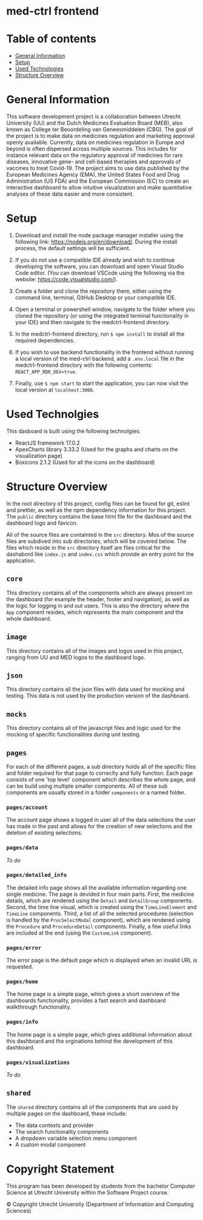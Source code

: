 # med-ctrl frontend

# Table of contents

* [General Information](#project-information)
* [Setup](#setup)
* [Used Technologies](#used-technolgies)
* [Structure Overview](#structure-overview)

# General Information

This software development project is a collaboration between Utrecht University (UU) and the Dutch Medicines Evaluation Board (MEB), also known as College ter Beoordeling van Geneesmiddelen (CBG). The goal of the project is to make data on medicines regulation and marketing approval openly available. Currently, data on medicines regulation in Europe and beyond is often dispersed across multiple sources. This includes for instance relevant data on the regulatory approval of medicines for rare diseases, innovative gene- and cell-based therapies and approvals of vaccines to treat Covid-19. The project aims to use data published by the European Medicines Agency (EMA), the United States Food and Drug Administration (US FDA) and the European Commission (EC) to create an interactive dashboard to allow intuitive visualization and make quantitative analyses of these data easier and more consistent.

# Setup

1. Download and install the node package manager installer using the following link: https://nodejs.org/en/download/. During the install process, the default settings will be sufficient.

2. If you do not use a compatible IDE already and wish to continue developing the software, you can download and open Visual Studio Code editor. (You can download VSCode using the following via the website: https://code.visualstudio.com/).

3. Create a folder and clone the repository there, either using the command line, terminal, GitHub Desktop or your compatible IDE.

4. Open a terminal or powershell window, navigate to the folder where you cloned the repository (or using the integrated terminal functionality in your IDE) and then navigate to the medctrl-frontend directory.

5. In the medctrl-frontend directory, run `$ npm install` to install all the required dependencies.

6. If you wish to use backend functionality in the frontend without running a local version of the med-ctrl backend, add a `.env.local` file in the medctrl-frontend directory with the following contents: `REACT_APP_RDR_DEV=true`.

7. Finally, use `$ npm start` to start the application, you can now visit the local version at `localhost:3000`.

# Used Technolgies

This dasboard is built using the following technolgies:
* ReactJS framework 17.0.2
* ApexCharts library 3.33.2 (Used for the graphs and charts on the visualization page)
* Boxicons 2.1.2 (Used for all the icons on the dashboard)

# Structure Overview

In the root directory of this project, config files can be found for git, eslint and prettier, as well as the npm dependency information for this project. The `public` directory contains the base html file for the dashboard and the dashboard logo and favicon.

All of the source files are containted in the `src` directory. Mos of the source files are subdived into sub directories, which will be covered below. The files which reside in the `src` directory itself are files critical for the dashabord like `index.js` and `index.css` which provide an entry point for the application.  

## `core`
This directory contains all of the components which are always present on the dashboard (for example the header, footer and navigation), as well as the logic for logging in and out users. This is also the directory where the `App` component resides, which represents the main component and the whole dashboard.

## `image`
This directory contains all of the images and logos used in this project, ranging from UU and MED logos to the dashboard logo.

## `json`
This directory contains all the json files with data used for mocking and testing. This data is not used by the production version of the dashboard.

## `mocks`
This directory contains all of the javascript files and logic used for the mocking of specific functionalities during unit testing.

## `pages`
For each of the different pages, a sub directory holds all of the specific files and folder required for that page to correclty and fully function. Each page consists of one 'top level' component which describes the whole page, and can be build using multiple smaller components. All of these sub components are usually stored in a folder `components` or a named folder.

### `pages/account`
The account page shows a logged in user all of the data selections the user has made in the past and allows for the creation of new selections and the deletion of existing selections.

### `pages/data`
_To do_

### `pages/detailed_info`
The detailed info page shows all the available information regarding one single medicine. The page is devided in four main parts. First, the medicine details, which are rendered using the `Detail` and `DetailGroup` components. Second, the time line visual, which is created using the `TimeLineElement` and `TimeLine` components. Third, a list of all the selected procedures (selection is handled by the `ProcSelectModal` component), which are rendered using the `Procedure` and `ProcedureDetail` components. Finally, a few useful links are included at the end (using the `CustomLink` component).

### `pages/error`
The error page is the default page which is displayed when an invalid URL is requested.

### `pages/home`
The home page is a simple page, which gives a short overview of the dashboards functionality, provides a fast search and dashboard walkthrough functionality.

### `pages/info`
The home page is a simple page, which gives additional information about this dashboard and the orginations behind the development of this dashboard.

### `pages/visualizations`
_To do_

## `shared`
The `shared` directory contains all of the components that are used by multiple pages on the dashboard, these include:
* The data contexts and provider
* The search functionality components
* A dropdown variable selection menu component
* A custom modal component 

# Copyright Statement

This program has been developed by students from the bachelor Computer Science at
Utrecht University within the Software Project course.

© Copyright Utrecht University (Department of Information and Computing Sciences)